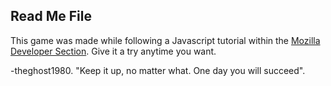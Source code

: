 ## Read Me File

This game was made while following a Javascript tutorial within the [Mozilla Developer Section](https://developer.mozilla.org).
Give it a try anytime you want.

-theghost1980.
"Keep it up, no matter what. One day you will succeed".
